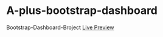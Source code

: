 # A-plus-bootstrap-dashboard
Bootstrap-Dashboard-Broject
<a href="http://dashbootstrap.epizy.com/themes/plus-bootstrap-dashboard">Live Preview</a>
